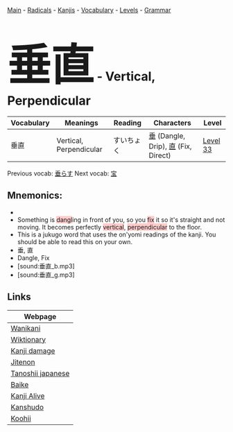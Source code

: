 <style> bigfont {font-size: 100px}</style>
[Main](../README.md) -
[Radicals](../radicals.md) -
[Kanjis](../kanjis.md) -
[Vocabulary](../vocabulary.md) -
[Levels](../levels.md) -
[Grammar](../grammar.md)
# <bigfont> 垂直</bigfont> - Vertical, Perpendicular 

| Vocabulary | Meanings | Reading | Characters | Level |
| --- | --- | --- | --- | --- |
| 垂直 | Vertical, Perpendicular | すいちょく |  [垂](../kanjis/垂.md) (Dangle, Drip), [直](../kanjis/直.md) (Fix, Direct) | [Level 33](../levels/wk_level33.md) |

Previous vocab: [垂らす](垂らす.md) Next vocab: [宝](宝.md) 

## Mnemonics:

* 
* Something is <span style="background-color:#ffcccb"> dangl</span>ing in front of you, so you <span style="background-color:#ffcccb"> fix</span> it so it's straight and not moving. It becomes perfectly <span style="background-color:#ffcccb"> vertical</span>, <span style="background-color:#ffcccb"> perpendicular</span> to the floor.
* This is a jukugo word that uses the on'yomi readings of the kanji. You should be able to read this on your own.
* 垂, 直
* Dangle, Fix
* [sound:垂直_b.mp3]
* [sound:垂直_g.mp3]


## Links 

| Webpage |
| --- |
| [Wanikani          ](https://www.wanikani.com/kanji/垂直) |
| [Wiktionary        ](https://en.wiktionary.org/wiki/垂直) |
| [Kanji damage      ](http://www.kanjidamage.com/kanji/search?utf8=✓&q=垂直) |
| [Jitenon           ](https://jitenon.com/kanji/垂直) |
| [Tanoshii japanese ](https://www.tanoshiijapanese.com/dictionary/kanji.cfm?k=垂直) |
| [Baike             ](https://baike.baidu.com/item/垂直) |
| [Kanji Alive       ](https://app.kanjialive.com/垂直) |
| [Kanshudo          ](https://www.kanshudo.com/searchmn?q=垂直) |
| [Koohii            ](https://kanji.koohii.com/study/kanji/垂直) |
